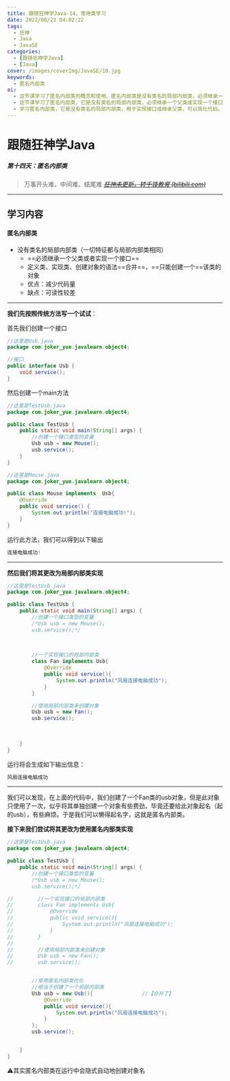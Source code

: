 ```yaml
---
title: 跟随狂神学Java-14，常用类学习
date: 2022/08/23 04:02:22
tags:
  - 狂神
  - Java
  - JavaSE
categories:
  - [跟随狂神学Java]
  - [Java]
cover: /images/coverImg/JavaSE/10.jpg
keywords:
  - 匿名内部类
ai:
  - 这节课学习了匿名内部类的概念和使用。匿名内部类是没有类名的局部内部类，必须继承一个父类或者实现一个接口。它的定义、实现和对象创建语法合并在一起，通常用于创建只需使用一次的类。虽然可以减少代码量，但可读性较差。示例中演示了匿名内部类实现一个接口的方式，使得对象创建更加简洁。
  - 这节课学习了匿名内部类，它是没有类名的局部内部类，必须继承一个父类或实现一个接口。匿名内部类将定义类、实现类和创建对象的语法合并，但只能创建一个该类的对象。它有减少代码量的优点，但可读性较差。通过示例演示了如何使用匿名内部类实现接口，简化代码。
  - 学习匿名内部类，它是没有类名的局部内部类，用于实现接口或继承父类，可以简化代码。
---
```

# 跟随狂神学Java

##### 第十四天：匿名内部类

> 万事开头难，中间难，结尾难
> *~~[狂神未更新，转千锋教育 (bilibili.com)](https://www.bilibili.com/video/BV1vt4y197nY?spm_id_from=333.337.search-card.all.click)~~*

---

## 学习内容

#### 匿名内部类

* 没有类名的局部内部类（一切特征都与局部内部类相同）
  * ==必须继承一个父类或者实现一个接口==
  * 定义类、实现类、创建对象的语法==合并==，==只能创建一个==该类的对象
  * 优点：减少代码量
  * 缺点：可读性较差

---

**我们先按照传统方法写一个试试**：

首先我们创建一个接口

~~~java
//这里是Usb.java
package com.joker_yue.javalearn.object4;

//接口
public interface Usb {
    void service();
}
~~~

然后创建一个main方法

~~~java
//这里是TestUsb.java
package com.joker_yue.javalearn.object4;

public class TestUsb {
    public static void main(String[] args) {
        //创建一个接口类型的变量
        Usb usb = new Mouse();
        usb.service();
    }
}
~~~

~~~java
//这里是Mouse.java
package com.joker_yue.javalearn.object4;

public class Mouse implements  Usb{
    @Override
    public void service() {
        System.out.println("连接电脑成功!");
    }
}
~~~

运行此方法，我们可以得到以下输出

~~~java
连接电脑成功!
~~~

---

**然后我们将其更改为局部内部类实现**

~~~java
//这里是TestUsb.java
package com.joker_yue.javalearn.object4;

public class TestUsb {
    public static void main(String[] args) {
        //创建一个接口类型的变量
        /*Usb usb = new Mouse();
        usb.service();*/

        
        
        //一个实现接口的局部内部类
        class Fan implements Usb{
            @Override
            public void service(){
                System.out.println("风扇连接电脑成功");
            }
        }

        //使用局部内部类来创建对象
        Usb usb = new Fan();
        usb.service();
        
        
        
    }
}

~~~

运行将会生成如下输出信息：

~~~java
风扇连接电脑成功
~~~

---

我们可以发现，在上面的代码中，我们创建了一个Fan类的usb对象，但是此对象只使用了一次，似乎将其单独创建一个对象有些费劲，毕竟还要给此对象起名（起的usb），有些麻烦。于是我们可以懒得起名字，这就是匿名内部类。

**接下来我们尝试将其更改为使用匿名内部类实现**

~~~java
//这里是TestUsb.java
package com.joker_yue.javalearn.object4;

public class TestUsb {
    public static void main(String[] args) {
        //创建一个接口类型的变量
        /*Usb usb = new Mouse();
        usb.service();*/

//        //一个实现接口的局部内部类
//        class Fan implements Usb{
//            @Override
//            public void service(){
//                System.out.println("风扇连接电脑成功");
//            }
//        }
//
//        //使用局部内部类来创建对象
//        Usb usb = new Fan();
//        usb.service();


        //使用匿名内部类优化
        //相当于创建了一个局部内部类
        Usb usb = new Usb(){				//【合并了】
            @Override
            public void service(){
                System.out.println("风扇连接电脑成功");
            }
        };
        usb.service();


    }
}

~~~





⚠️其实匿名内部类在运行中会隐式自动地创建对象名
